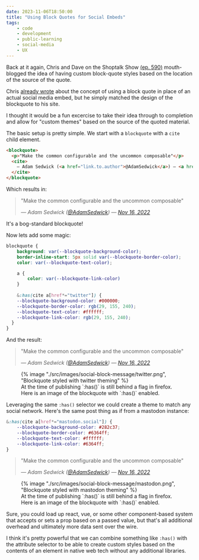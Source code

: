 ```yaml
---
date: 2023-11-06T18:50:00
title: "Using Block Quotes for Social Embeds"
tags: 
    - code
    - development
    - public-learning
    - social-media
    - UX
---
```


Back at it again, Chris and Dave on the Shoptalk Show [(ep. 590)](https://shoptalkshow.com/590/) mouth-blogged the idea of having custom block-quote styles based on the location of the source of the quote.

Chris [already wrote](https://chriscoyier.net/2023/11/01/0-kb-social-media-embeds/) about the concept of using a block quote in place of an actual social media embed, but he simply matched the design of the blockquote to his site.

I thought it would be a fun excercise to take their idea through to completion and allow for "custom themes" based on the source of the quoted material.

The basic setup is pretty simple. We start with a `blockquote` with a `cite` child element.

```html
<blockquote>
  <p>"Make the common configurable and the uncommon composable"</p>
  <cite>
    — Adam Sedwick (<a href="link.to.author">@AdamSedwick</a>) — <a href="link.to.post">Nov 16, 2022</a>
  </cite>
</blockquote>
```
Which results in:

<blockquote>
  <p>"Make the common configurable and the uncommon composable"</p>
  <cite>
    — Adam Sedwick (<a href="#">@AdamSedwick</a>) — <a href="#">Nov 16, 2022</a>
  </cite>
</blockquote>

It's a bog-standard blockquote!

Now lets add some magic:

```css
blockquote {
    background: var(--blockquote-background-color);
    border-inline-start: 5px solid var(--blockquote-border-color);
    color: var(--blockquote-text-color);

    a {
        color: var(--blockquote-link-color)
    }
    
    &:has(cite a[href*="twitter"]) {
    --blockquote-background-color: #000000;
    --blockquote-border-color: rgb(29, 155, 240);
    --blockquote-text-color: #ffffff;
    --blockquote-link-color: rgb(29, 155, 240);
  }
}
```
And the result:

<blockquote>
  <p>"Make the common configurable and the uncommon composable"</p>
  <cite>
    — Adam Sedwick (<a href="https://twitter.com/AdamSedwick">@AdamSedwick</a>) — <a href="https://twitter.com/AdamSedwick/status/1592922558403604481">Nov 16, 2022</a>
  </cite>
</blockquote>

<figure class="no-has-support">
{% image "./src/images/social-block-message/twitter.png", "Blockquote styled with twitter theming" %}
<figcaption>At the time of publishing `:has()` is still behind a flag in firefox. Here is an image of the blockquote with `:has()` enabled.</figcaption>
</figure>

Leveraging the same `:has()` selector we could create a theme to match any social network. Here's the same post thing as if from a mastodon instance:

```css
&:has(cite a[href*="mastodon.social"]) {
    --blockquote-background-color: #282c37;
    --blockquote-border-color: #6364ff;
    --blockquote-text-color: #ffffff;
    --blockquote-link-color: #6364ff;
}
```

<blockquote>
  <p>"Make the common configurable and the uncommon composable"</p>
  <cite>
    — Adam Sedwick (<a href="https://mastodon.social/@AdamSedwick">@AdamSedwick</a>) — <a href="https://mastodon.social/@AdamSedwick">Nov 16, 2022</a>
  </cite>
</blockquote>

<figure class="no-has-support">
{% image "./src/images/social-block-message/mastodon.png", "Blockquote styled with mastodon theming" %}
<figcaption>At the time of publishing `:has()` is still behind a flag in firefox. Here is an image of the blockquote with `:has()` enabled.</figcaption>
</figure>

Sure, you could load up react, vue, or some other component-based system that accepts or sets a prop based on a passed value, but that's all additional overhead and ultimately more data sent over the wire.

I think it's pretty powerful that we can combine something like `:has()` with the attribute selector to be able to create custom styles based on the contents of an element in native web tech without any additional libraries.